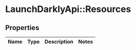 # LaunchDarklyApi::Resources

## Properties
Name | Type | Description | Notes
------------ | ------------- | ------------- | -------------


